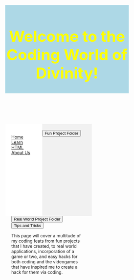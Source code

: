 
<html>
 <body>
  <header> 
    <h1> Welcome to the Coding World of Divinity!</h1> 
  </header>
<section>
<nav>
  <ul>
        <li><a href="#">Home</a></li>
        <li><a href="#">Learn HTML</a></li>
        <li><a href="#">About Us</a></li>
      </ul>
 </nav>
 <article>
        <button> Fun Project Folder </button> <button> Real World Project Folder </button> <button> Tips and Tricks </button>
        <p>This page will cover a multitude of my coding feats from fun projects that I have created, to real world applications, incorporation of a game or two, and easy hacks for both coding and the videogames that have inspired me to create a hack for them via coding.
        </p>
      </article>
 </section>
</body>
</html>
<style>
  * {
    box-sizing: border-box;
  }
  header {
    background-color: lightblue;
    text-align: center;
    padding: 2px;
    font-size: 25px;
    color: yellow;
  }
  nav {
    float: left;
    width: 30%;
    height: 300px;
    background: #fff;
    padding: 20px;
  }
  nav ul {
    list-style-type: none;
    padding: 0;
  }
  article {
    float: center;
    padding: 20px;
    width: 70%;
    background-color: #f1f1f1;
    height: 300px; 
  }
 
</style>
